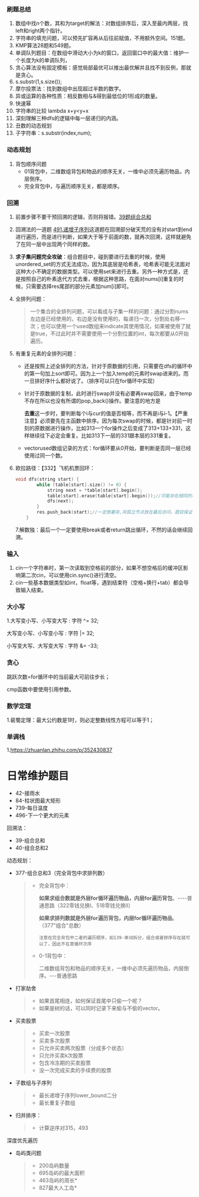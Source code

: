 ### 刷题总结

1. 数组中找n个数，其和为target的解法：对数组排序后，深入至最内两层，找left和right两个指针。
2. 字符串的填充问题，可以预先扩容再从后往前赋值，不用额外空间。151题。
3. KMP算法28题和549题。
4. 单调队列题目：在数组中滑动大小为k的窗口，返回窗口中的最大值：维护一个长度为k的单调队列，
5. 贪心算法没有固定模板：感觉局部最优可以推出最优解并且找不到反例，那就是贪心。
6. s.substr(1,s.size());
7. 摩尔投票法：找到数组中出现超过半数的数字。
8. 异或运算的各种性质：相反数相与&得到最低位的1形成的数量。
9. 快速幂
10. 字符串的比较 lambda x+y<y+x
11. 深刻理解三种dfs的逻辑中每一层递归的内涵。
12. 丑数的动态规划
13. 子字符串：s.substr(index,num);

### 动态规划

1. 背包顺序问题
   - 01背包中，二维数组背包和物品的顺序无关，一维中必须先遍历物品，内层倒序。
   - 完全背包中，与遍历顺序无关，都是顺序。

### 回溯

1. 前置步骤不要干预回溯的逻辑，否则将报错。[39题组合总和](https://leetcode-cn.com/problems/combination-sum/submissions/)

2. 回溯法的一道题 [491.递增子序列](https://leetcode-cn.com/problems/increasing-subsequences/)这道题在回溯部分破天荒的没有对start到end进行遍历，而是进行判断，如果大于等于前面的数，就再次回溯，这样就避免了在同一层中出现两个同样的数。

3. **求子集问题完全攻破**：组合题目中，碰到要进行去重的时候，使用unordered_set的方式无法成功，因为其底层是哈希表，哈希表可能无法面对这种大小不确定的数据类型。可以使用set来进行去重。另外一种方式是，还是按照自己的朴素迭代方式去重，根据这种思路，在面对nums[i]重复的时候，只需要选择res尾部的部分元素加num[i]即可。

4. 全排列问题：

   > 一个集合的全排列问题，可以看成与子集一样的问题：通过分割nums左边是已经使用的，右边是没有使用的，每递归一次，分割处右移一次；也可以使用一个used数组来indicate其使用情况，如果被使用了就是true，不过此时并不需要使用一个分割位置的int，每次都要从0开始遍历。
   
5. 有重复元素的全排列问题：

   - 还是按照上述全排列的方法，针对于原数据的引用，只需要在dfs的循环中的第一句加上sort即可。因为上一个加入temp的元素时swap进来的。而一旦排好序什么都好说了。（排序可以只在for循环中实现）

   - 针对于原数据的复制，此时进行swap并没有必要再swap回来，由于temp不存在所以也没有所谓的pop_back()操作。要注意的地方是

     **去重**这一步时，要判断每个i与cur的值是否相等，而不再是i与i-1。【严重注意】必须要先在主函数中排序。因为每次swap的时候，都是针对前一时刻的原数据进行操作，比如313一个for操作之后变成了313+133+331，这样继续往下必定会重复。比如313下一层的331跟本层的331重复。

   - vector<bool>used数组记录的方式：for循环要从0开始，要判断是否同一层已经使用过同一个数。
   
6. 欧拉路径：【332】飞机机票回环：

   ```C++
   void dfs(string start) {
           while (table[start].size() != 0) {
               string next = *table[start].begin();
               table[start].erase(table[start].begin());//可能存在相同的地点，所以只能erase迭代器
               dfs(next);
           }
           res.push_back(start);//一定倒着存,将孤立节点放在最后访问。题目保证一定会有路径
       }
   ```

   7.解数独：最后一个一定要使用break或者return跳出循环，不然的话会继续回溯。
   
   

### 输入

1. cin一个字符串时，第一次读取到空格前的部分，如果不想空格后的缓冲区影响第二次cin，可以使用cin.sync()进行清空。
2. cin一些基本数据类型如int，float等，遇到结束符（空格+换行+tab）都会导致输入结束。



### 大小写

1.大写变小写、小写变大写 : 字符 ^= 32;

大写变小写、小写变小写 : 字符 |= 32;

小写变大写、大写变大写 : 字符 &= -33;



### 贪心

跳跃次数=for循环中的当前最大可前往步长；

cmp函数中要使用引用参数。





### 数学定理

1.裴蜀定理：最大公约数是1时，则必定整数线性方程可以等于1；





### 单调栈

1.https://zhuanlan.zhihu.com/p/352430837























# 日常维护题目

- 42-接雨水
- 84-柱状图最大矩形 
- 739-每日温度
- 496-下一个更大的元素

回溯法：

- 39-组合总和
- 40-组合总和2

动态规划：

- 377-组合总和3（完全背包中求排列数）

  > - 完全背包中：
  >
  >   **如果求组合数就是外层for循环遍历物品，内层for遍历背包**。----普通思路（322零钱兑换I、518零钱兑换II）
  >
  >   **如果求排列数就是外层for遍历背包，内层for循环遍历物品**。（377"组合"总数）
  >
  >   `注意在完全背包中二者的遍历顺序，如139-单词拆分，组合或者排序存在就可以了，因此不在意循环次序`
  >
  > - 0-1背包中：
  >
  >   二维数组背包和物品的顺序无关，一维中必须先遍历物品，内层倒序。---普通思路
  
- 打家劫舍

  > - 如果首尾相连，如何保证首尾中只偷一个呢？
  > - 如果是树的话，可以同时记录下来偷与不偷的vector。
  
- 买卖股票

  > - 买卖一次股票
  > - 买卖多次股票
  > - 只允许买卖两次股票（分成多个状态）
  > - 只允许买卖k次股票
  > - 包含冷冻期的买卖股票
  > - 没一次完成买卖的手续费的股票
  
- 子数组与子序列

  > - 最长递增子序列lower_bound二分
  > - 最长重复子数组

- 归并排序：

  > - 计算逆序对315，493

深度优先遍历

- 岛屿类问题

  > - 200岛屿数量
  > - 695岛屿的最大面积
  > - 463岛屿的周长*
  > - 827最大人工岛*























